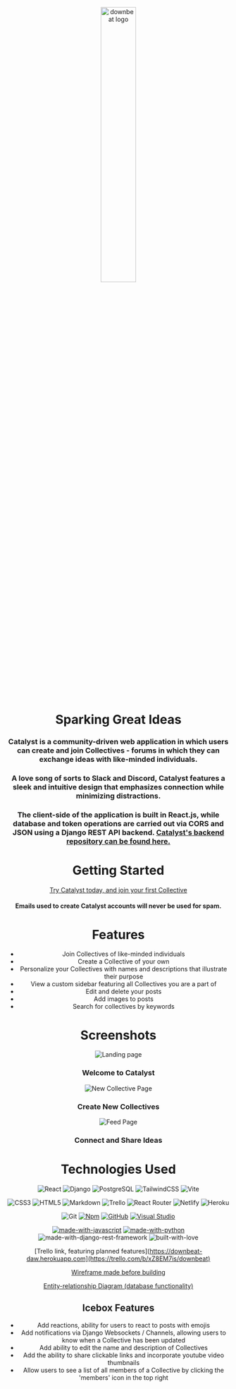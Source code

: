 <div align='center'>

<img style="width: 40%;" src="https://i.imgur.com/VJsNZvm.png" alt="downbeat logo"/><img>  
    
    
# Sparking Great Ideas

### Catalyst is a community-driven web application in which users can create and join Collectives - forums in which they can exchange ideas with like-minded individuals.
### A love song of sorts to Slack and Discord, Catalyst features a sleek and intuitive design that emphasizes connection while minimizing distractions.  

  
### The client-side of the application is built in React.js, while database and token operations are carried out via CORS and JSON using a Django REST API backend. [Catalyst's backend repository can be found here.](https://github.com/Vilem-McKael/catalyst-django)  
  

# Getting Started

[Try Catalyst today, and join your first Collective](https://zippy-cranachan-baf821.netlify.app)

#### Emails used to create Catalyst accounts will never be used for spam.

# Features

- Join Collectives of like-minded individuals
- Create a Collective of your own
- Personalize your Collectives with names and descriptions that illustrate their purpose
- View a custom sidebar featuring all Collectives you are a part of
- Edit and delete your posts
- Add images to posts
- Search for collectives by keywords


# Screenshots


    
![Landing page](https://i.imgur.com/QMkXoTd.png)
### Welcome to Catalyst

![New Collective Page](https://i.imgur.com/6R40y42.png)
### Create New Collectives

![Feed Page](https://i.imgur.com/32KkZCO.png)  
    
### Connect and Share Ideas
    


# Technologies Used

![React](https://img.shields.io/badge/react-%2320232a.svg?style=for-the-badge&logo=react&logoColor=%2361DAFB)
![Django](https://img.shields.io/badge/Django-092E20?style=for-the-badge&logo=django&logoColor=white)
![PostgreSQL](https://img.shields.io/badge/PostgreSQL-316192?style=for-the-badge&logo=postgresql&logoColor=white)
![TailwindCSS](https://img.shields.io/badge/tailwindcss-%2338B2AC.svg?style=for-the-badge&logo=tailwind-css&logoColor=white)
![Vite](https://img.shields.io/badge/vite-%23646CFF.svg?style=for-the-badge&logo=vite&logoColor=white)

![CSS3](https://img.shields.io/badge/css3-%231572B6.svg?style=for-the-badge&logo=css3&logoColor=white)
![HTML5](https://img.shields.io/badge/html5-%23E34F26.svg?style=for-the-badge&logo=html5&logoColor=white)
![Markdown](https://img.shields.io/badge/markdown-%23000000.svg?style=for-the-badge&logo=markdown&logoColor=white)
![Trello](https://img.shields.io/badge/Trello-%23026AA7.svg?style=for-the-badge&logo=Trello&logoColor=white)
![React Router](https://img.shields.io/badge/React_Router-CA4245?style=for-the-badge&logo=react-router&logoColor=white)
![Netlify](https://img.shields.io/badge/Netlify-00C7B7?style=for-the-badge&logo=netlify&logoColor=white)
![Heroku](https://img.shields.io/badge/heroku-%23430098.svg?style=for-the-badge&logo=heroku&logoColor=white)

![Git](https://img.shields.io/badge/git-%23F05033.svg?style=for-the-badge&logo=git&logoColor=white)
[![Npm](https://badgen.net/badge/icon/npm?icon=npm&label)](https://https://npmjs.com/)
[![GitHub](https://badgen.net/badge/icon/github?icon=github&label)](https://github.com)
[![Visual Studio](https://badgen.net/badge/icon/visualstudio?icon=visualstudio&label)](https://visualstudio.microsoft.com)

[![made-with-javascript](https://img.shields.io/badge/Made%20with-JavaScript-1f425f.svg)](https://www.javascript.com)
[![made-with-python](https://img.shields.io/badge/Made%20with-Python3-orange)](https://www.python.org)
![made-with-django-rest-framework](https://img.shields.io/badge/Made%20with-Django%20REST%20Framework-green)
![built-with-love](https://img.shields.io/badge/Made%20with-Love-red)
    
    
[Trello link, featuring planned features](https://downbeat-daw.herokuapp.com](https://trello.com/b/xZ8EM7is/downbeat)

[Wireframe made before building](https://whimsical.com/wireframe-Jsrrqk3Eed3EBxGG2tdtSw)

[Entity-relationship Diagram (database functionality)](https://whimsical.com/erd-XfBhETqBxo3JL5xDQJdrBM)

## Icebox Features

- Add reactions, ability for users to react to posts with emojis
- Add notifications via Django Websockets / Channels, allowing users to know when a Collective has been updated
- Add ability to edit the name and description of Collectives
- Add the ability to share clickable links and incorporate youtube video thumbnails
- Allow users to see a list of all members of a Collective by clicking the 'members' icon in the top right

</div>
